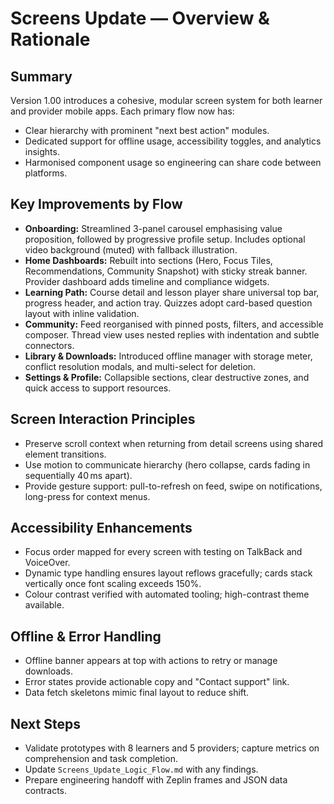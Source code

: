 # Screens Update — Overview & Rationale

## Summary
Version 1.00 introduces a cohesive, modular screen system for both learner and provider mobile apps. Each primary flow now has:
- Clear hierarchy with prominent "next best action" modules.
- Dedicated support for offline usage, accessibility toggles, and analytics insights.
- Harmonised component usage so engineering can share code between platforms.

## Key Improvements by Flow
- **Onboarding:** Streamlined 3-panel carousel emphasising value proposition, followed by progressive profile setup. Includes optional video background (muted) with fallback illustration.
- **Home Dashboards:** Rebuilt into sections (Hero, Focus Tiles, Recommendations, Community Snapshot) with sticky streak banner. Provider dashboard adds timeline and compliance widgets.
- **Learning Path:** Course detail and lesson player share universal top bar, progress header, and action tray. Quizzes adopt card-based question layout with inline validation.
- **Community:** Feed reorganised with pinned posts, filters, and accessible composer. Thread view uses nested replies with indentation and subtle connectors.
- **Library & Downloads:** Introduced offline manager with storage meter, conflict resolution modals, and multi-select for deletion.
- **Settings & Profile:** Collapsible sections, clear destructive zones, and quick access to support resources.

## Screen Interaction Principles
- Preserve scroll context when returning from detail screens using shared element transitions.
- Use motion to communicate hierarchy (hero collapse, cards fading in sequentially 40 ms apart).
- Provide gesture support: pull-to-refresh on feed, swipe on notifications, long-press for context menus.

## Accessibility Enhancements
- Focus order mapped for every screen with testing on TalkBack and VoiceOver.
- Dynamic type handling ensures layout reflows gracefully; cards stack vertically once font scaling exceeds 150%.
- Colour contrast verified with automated tooling; high-contrast theme available.

## Offline & Error Handling
- Offline banner appears at top with actions to retry or manage downloads.
- Error states provide actionable copy and "Contact support" link.
- Data fetch skeletons mimic final layout to reduce shift.

## Next Steps
- Validate prototypes with 8 learners and 5 providers; capture metrics on comprehension and task completion.
- Update `Screens_Update_Logic_Flow.md` with any findings.
- Prepare engineering handoff with Zeplin frames and JSON data contracts.
